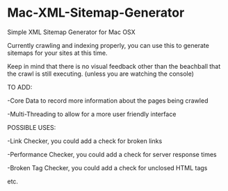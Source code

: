 Mac-XML-Sitemap-Generator
=========================

Simple XML Sitemap Generator for Mac OSX

Currently crawling and indexing properly, you can use this to generate sitemaps for your sites at this time.

Keep in mind that there is no visual feedback other than the beachball that the crawl is still executing. (unless you are watching the console)

TO ADD:

-Core Data to record more information about the pages being crawled

-Multi-Threading to allow for a more user friendly interface

POSSIBLE USES:

-Link Checker, you could add a check for broken links

-Performance Checker, you could add a check for server response times

-Broken Tag Checker, you could add a check for unclosed HTML tags

etc.
